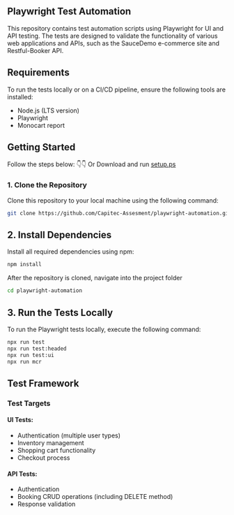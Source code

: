 ## Playwright Test Automation
This repository contains test automation scripts using Playwright for UI and API testing. 
The tests are designed to validate the functionality of various web applications and APIs, such as the SauceDemo e-commerce site and Restful-Booker API.

## Requirements
To run the tests locally or on a CI/CD pipeline, ensure the following tools are installed:
- Node.js (LTS version)
- Playwright
- Monocart report

## Getting Started
Follow the steps below: 👇👇 Or Download and run [setup.ps](https://github.com/Capitec-Assesment/playwright-automation/blob/main/setup.ps)
### 1. Clone the Repository
Clone this repository to your local machine using the following command:
```sh
git clone https://github.com/Capitec-Assesment/playwright-automation.git
```

## 2. Install Dependencies
Install all required dependencies using npm:
```sh
npm install
```
After the repository is cloned, navigate into the project folder
```sh
cd playwright-automation
```

## 3. Run the Tests Locally
To run the Playwright tests locally, execute the following command:
```sh
npx run test
npx run test:headed
npx run test:ui
npx run mcr 
```
## Test Framework
### Test Targets
#### UI Tests:
- Authentication (multiple user types)
- Inventory management
- Shopping cart functionality
- Checkout process
 
#### API Tests:
- Authentication
- Booking CRUD operations (including DELETE method)
- Response validation
